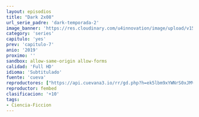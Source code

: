 ```yaml
---
layout: episodios
title: "Dark 2x08"
url_serie_padre: 'dark-temporada-2'
image_banner: 'https://res.cloudinary.com/u4innovation/image/upload/v1561171881/dark2banner-min_hmfg51.jpg'
category: 'series'
capitulo: 'yes'
prev: 'capitulo-7'
anio: '2019'
proximo: ''
sandbox: allow-same-origin allow-forms
calidad: 'Full HD'
idioma: 'Subtitulado'
fuente: 'cueva'
reproductores: ["https://api.cuevana3.io/rr/gd.php?h=ek5lbm9xYWNrS0xJMVp5b21KREk0dFBLbjVkaHhkRGdrOG1jbnBpUnhhS1ZwM3A4bktxaTQ1bTRpbXVXbGNYYWxNS3FoR2FrcnNDNHFIOXJlcU9yNjgyU3FadVkyUT09"]
reproductor: fembed
clasificacion: '+10'
tags:
- Ciencia-Ficcion
---
```












